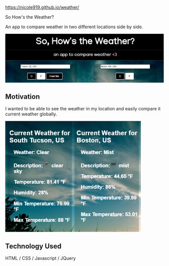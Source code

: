 https://nicole919.github.io/weather/

So How's the Weather?

An app to compare weather in two different locations side by side.

![second](screenshots/ss1.png)

## Motivation

I wanted to be able to see the weather in my location and easily compare it current weather globally.

![first](screenshots/ss2.png)


## Technology Used

HTML / CSS / Javascript / JQuery
